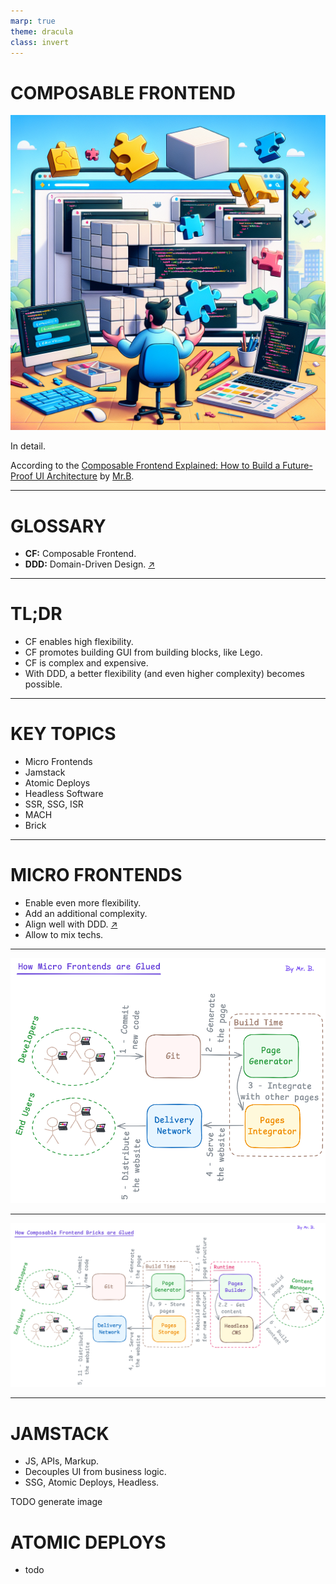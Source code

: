 ```yaml
---
marp: true
theme: dracula
class: invert
---
```


# COMPOSABLE FRONTEND

![bg right fill brightness:0.9](./cover.png)

In detail.

According to the [Composable Frontend Explained: How to Build a Future-Proof UI Architecture](https://balov.dev/blog/composable-frontend-explained-how-to-build-a-future-proof-ui-architecture/) by [Mr.B](https://balov.dev/).

---

# GLOSSARY

- **CF:** Composable Frontend.
- **DDD:** Domain-Driven Design. [↗](https://martinfowler.com/bliki/DomainDrivenDesign.html)

---

# TL;DR

- CF enables high flexibility.
- CF promotes building GUI from building blocks, like Lego.
- CF is complex and expensive.
- With DDD, a better flexibility (and even higher complexity) becomes possible.

---

# KEY TOPICS

- Micro Frontends
- Jamstack
- Atomic Deploys
- Headless Software
- SSR, SSG, ISR
- MACH
- Brick

---

# MICRO FRONTENDS

- Enable even more flexibility.
- Add an additional complexity.
- Align well with DDD. [↗](https://balov.dev/blog/composable-frontend-explained-how-to-build-a-future-proof-ui-architecture/#the-power-of-domain-oriented-teams)
- Allow to mix techs.

---

![bg fit brightness:1](../../../how-micro-frontends-are-glued--large.webp)

---

![bg fit brightness:1](../../../how-composable-frontend-bricks-are-glued--large.webp)

---

# JAMSTACK

- JS, APIs, Markup.
- Decouples UI from business logic.
- SSG, Atomic Deploys, Headless.

TODO generate image

# ATOMIC DEPLOYS

- todo

